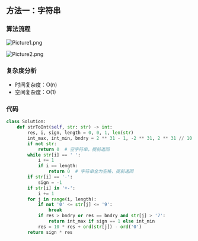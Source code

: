 ## 方法一：字符串

### 算法流程

![Picture1.png](https://pic.leetcode-cn.com/0be9098b13047fe3e07f3c4e51c612244ace01a023ed010bce43940408334f2a-Picture1.png)

![Picture2.png](https://pic.leetcode-cn.com/d1b06a91801868af63f6e309da31bcfa01c7b6c385529fb974389a61e454cd12-Picture2.png)

### 复杂度分析

* 时间复杂度：O(n)
* 空间复杂度：O(1)

### 代码

``` python
class Solution:
    def strToInt(self, str: str) -> int:
        res, i, sign, length = 0, 0, 1, len(str)
        int_max, int_min, bndry = 2 ** 31 - 1, -2 ** 31, 2 ** 31 // 10
        if not str: 
            return 0  # 空字符串，提前返回
        while str[i] == ' ':
            i += 1
            if i == length: 
                return 0  # 字符串全为空格，提前返回
        if str[i] == '-': 
            sign = -1
        if str[i] in '+-': 
            i += 1
        for j in range(i, length):
            if not '0' <= str[j] <= '9': 
                break
            if res > bndry or res == bndry and str[j] > '7':
                return int_max if sign == 1 else int_min
            res = 10 * res + ord(str[j]) - ord('0')
        return sign * res
```

